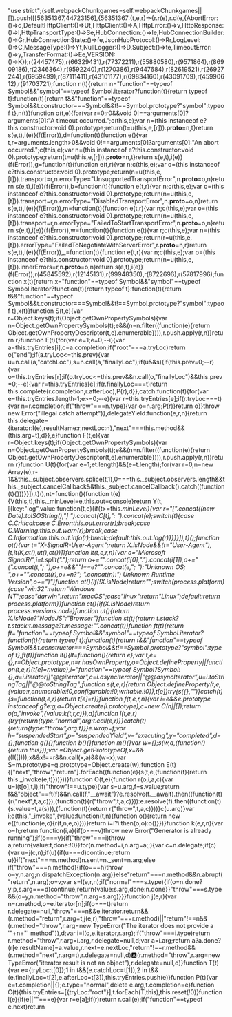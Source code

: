 "use strict";(self.webpackChunkgames=self.webpackChunkgames||[]).push([[56351367,44723156],{56351367:(t,e,r)=>{r.r(e),r.d(e,{AbortError:()=>d,DefaultHttpClient:()=>Ut,HttpClient:()=>A,HttpError:()=>v,HttpResponse:()=>I,HttpTransportType:()=>Se,HubConnection:()=>le,HubConnectionBuilder:()=>Gr,HubConnectionState:()=>fe,JsonHubProtocol:()=>Rr,LogLevel:()=>C,MessageType:()=>Yt,NullLogger:()=>D,Subject:()=>te,TimeoutError:()=>y,TransferFormat:()=>Ee,VERSION:()=>K});r(24457475),r(66329431),r(77372211),r(55880580),r(9571864),r(86909186),r(2346364),r(9592240),r(1270386),r(9447684),r(82619521),r(26927244),r(6959499),r(87111411),r(43101177),r(69834160),r(43091709),r(45990612),r(91703721);function n(t){return n="function"==typeof Symbol&&"symbol"==typeof Symbol.iterator?function(t){return typeof t}:function(t){return t&&"function"==typeof Symbol&&t.constructor===Symbol&&t!==Symbol.prototype?"symbol":typeof t},n(t)}function o(t,e){for(var r=0;r0&&void 0!==arguments[0]?arguments[0]:"A timeout occurred.";c(this,e);var n=(this instanceof e?this.constructor:void 0).prototype;return(t=u(this,e,[r])).__proto__=n,t}return s(e,t),i(e)}(f(Error)),d=function(t){function e(){var t,r=arguments.length>0&&void 0!==arguments[0]?arguments[0]:"An abort occurred.";c(this,e);var n=(this instanceof e?this.constructor:void 0).prototype;return(t=u(this,e,[r])).__proto__=n,t}return s(e,t),i(e)}(f(Error)),g=function(t){function e(t,r){var n;c(this,e);var o=(this instanceof e?this.constructor:void 0).prototype;return(n=u(this,e,[t])).transport=r,n.errorType="UnsupportedTransportError",n.__proto__=o,n}return s(e,t),i(e)}(f(Error)),b=function(t){function e(t,r){var n;c(this,e);var o=(this instanceof e?this.constructor:void 0).prototype;return(n=u(this,e,[t])).transport=r,n.errorType="DisabledTransportError",n.__proto__=o,n}return s(e,t),i(e)}(f(Error)),m=function(t){function e(t,r){var n;c(this,e);var o=(this instanceof e?this.constructor:void 0).prototype;return(n=u(this,e,[t])).transport=r,n.errorType="FailedToStartTransportError",n.__proto__=o,n}return s(e,t),i(e)}(f(Error)),w=function(t){function e(t){var r;c(this,e);var n=(this instanceof e?this.constructor:void 0).prototype;return(r=u(this,e,[t])).errorType="FailedToNegotiateWithServerError",r.__proto__=n,r}return s(e,t),i(e)}(f(Error)),_=function(t){function e(t,r){var n;c(this,e);var o=(this instanceof e?this.constructor:void 0).prototype;return(n=u(this,e,[t])).innerErrors=r,n.__proto__=o,n}return s(e,t),i(e)}(f(Error));r(45845592),r(12145131),r(99948350),r(8722696),r(57817996);function x(t){return x="function"==typeof Symbol&&"symbol"==typeof Symbol.iterator?function(t){return typeof t}:function(t){return t&&"function"==typeof Symbol&&t.constructor===Symbol&&t!==Symbol.prototype?"symbol":typeof t},x(t)}function S(t,e){var r=Object.keys(t);if(Object.getOwnPropertySymbols){var n=Object.getOwnPropertySymbols(t);e&&(n=n.filter((function(e){return Object.getOwnPropertyDescriptor(t,e).enumerable}))),r.push.apply(r,n)}return r}function E(t){for(var e=1;e=0;--i){var a=this.tryEntries[i],c=a.completion;if("root"===a.tryLoc)return o("end");if(a.tryLoc<=this.prev){var u=n.call(a,"catchLoc"),s=n.call(a,"finallyLoc");if(u&&s){if(this.prev=0;--r){var o=this.tryEntries[r];if(o.tryLoc<=this.prev&&n.call(o,"finallyLoc")&&this.prev=0;--e){var r=this.tryEntries[e];if(r.finallyLoc===t)return this.complete(r.completion,r.afterLoc),P(r),d}},catch:function(t){for(var e=this.tryEntries.length-1;e>=0;--e){var r=this.tryEntries[e];if(r.tryLoc===t){var n=r.completion;if("throw"===n.type){var o=n.arg;P(r)}return o}}throw new Error("illegal catch attempt")},delegateYield:function(e,r,n){return this.delegate={iterator:I(e),resultName:r,nextLoc:n},"next"===this.method&&(this.arg=t),d}},e}function F(t,e){var r=Object.keys(t);if(Object.getOwnPropertySymbols){var n=Object.getOwnPropertySymbols(t);e&&(n=n.filter((function(e){return Object.getOwnPropertyDescriptor(t,e).enumerable}))),r.push.apply(r,n)}return r}function U(t){for(var e=1;et.length)&&(e=t.length);for(var r=0,n=new Array(e);r-1&&this._subject.observers.splice(t,1),0===this._subject.observers.length&&this._subject.cancelCallback&&this._subject.cancelCallback().catch((function(t){}))}}]),t}(),nt=function(){function t(e){V(this,t),this._minLevel=e,this.out=console}return Y(t,[{key:"log",value:function(t,e){if(t>=this._minLevel){var r="[".concat((new Date).toISOString(),"] ").concat(C[t],": ").concat(e);switch(t){case C.Critical:case C.Error:this.out.error(r);break;case C.Warning:this.out.warn(r);break;case C.Information:this.out.info(r);break;default:this.out.log(r)}}}}]),t}();function ot(){var t="X-SignalR-User-Agent";return X.isNode&&(t="User-Agent"),[t,it(K,at(),ut(),ct())]}function it(t,e,r,n){var o="Microsoft SignalR/",i=t.split(".");return o+="".concat(i[0],".").concat(i[1]),o+=" (".concat(t,"; "),o+=e&&""!==e?"".concat(e,"; "):"Unknown OS; ",o+="".concat(r),o+=n?"; ".concat(n):"; Unknown Runtime Version",o+=")"}function at(){if(!X.isNode)return"";switch(process.platform){case"win32":return"Windows NT";case"darwin":return"macOS";case"linux":return"Linux";default:return process.platform}}function ct(){if(X.isNode)return process.versions.node}function ut(){return X.isNode?"NodeJS":"Browser"}function st(t){return t.stack?t.stack:t.message?t.message:"".concat(t)}function ft(t){return ft="function"==typeof Symbol&&"symbol"==typeof Symbol.iterator?function(t){return typeof t}:function(t){return t&&"function"==typeof Symbol&&t.constructor===Symbol&&t!==Symbol.prototype?"symbol":typeof t},ft(t)}function lt(){lt=function(){return e};var t,e={},r=Object.prototype,n=r.hasOwnProperty,o=Object.defineProperty||function(t,e,r){t[e]=r.value},i="function"==typeof Symbol?Symbol:{},a=i.iterator||"@@iterator",c=i.asyncIterator||"@@asyncIterator",u=i.toStringTag||"@@toStringTag";function s(t,e,r){return Object.defineProperty(t,e,{value:r,enumerable:!0,configurable:!0,writable:!0}),t[e]}try{s({},"")}catch(t){s=function(t,e,r){return t[e]=r}}function f(t,e,r,n){var i=e&&e.prototype instanceof g?e:g,a=Object.create(i.prototype),c=new C(n||[]);return o(a,"_invoke",{value:k(t,r,c)}),a}function l(t,e,r){try{return{type:"normal",arg:t.call(e,r)}}catch(t){return{type:"throw",arg:t}}}e.wrap=f;var h="suspendedStart",p="suspendedYield",v="executing",y="completed",d={};function g(){}function b(){}function m(){}var w={};s(w,a,(function(){return this}));var _=Object.getPrototypeOf,x=_&&_(_(I([])));x&&x!==r&&n.call(x,a)&&(w=x);var S=m.prototype=g.prototype=Object.create(w);function E(t){["next","throw","return"].forEach((function(e){s(t,e,(function(t){return this._invoke(e,t)}))}))}function O(t,e){function r(o,i,a,c){var u=l(t[o],t,i);if("throw"!==u.type){var s=u.arg,f=s.value;return f&&"object"==ft(f)&&n.call(f,"__await")?e.resolve(f.__await).then((function(t){r("next",t,a,c)}),(function(t){r("throw",t,a,c)})):e.resolve(f).then((function(t){s.value=t,a(s)}),(function(t){return r("throw",t,a,c)}))}c(u.arg)}var i;o(this,"_invoke",{value:function(t,n){function o(){return new e((function(e,o){r(t,n,e,o)}))}return i=i?i.then(o,o):o()}})}function k(e,r,n){var o=h;return function(i,a){if(o===v)throw new Error("Generator is already running");if(o===y){if("throw"===i)throw a;return{value:t,done:!0}}for(n.method=i,n.arg=a;;){var c=n.delegate;if(c){var u=j(c,n);if(u){if(u===d)continue;return u}}if("next"===n.method)n.sent=n._sent=n.arg;else if("throw"===n.method){if(o===h)throw o=y,n.arg;n.dispatchException(n.arg)}else"return"===n.method&&n.abrupt("return",n.arg);o=v;var s=l(e,r,n);if("normal"===s.type){if(o=n.done?y:p,s.arg===d)continue;return{value:s.arg,done:n.done}}"throw"===s.type&&(o=y,n.method="throw",n.arg=s.arg)}}}function j(e,r){var n=r.method,o=e.iterator[n];if(o===t)return r.delegate=null,"throw"===n&&e.iterator.return&&(r.method="return",r.arg=t,j(e,r),"throw"===r.method)||"return"!==n&&(r.method="throw",r.arg=new TypeError("The iterator does not provide a '"+n+"' method")),d;var i=l(o,e.iterator,r.arg);if("throw"===i.type)return r.method="throw",r.arg=i.arg,r.delegate=null,d;var a=i.arg;return a?a.done?(r[e.resultName]=a.value,r.next=e.nextLoc,"return"!==r.method&&(r.method="next",r.arg=t),r.delegate=null,d):a:(r.method="throw",r.arg=new TypeError("iterator result is not an object"),r.delegate=null,d)}function T(t){var e={tryLoc:t[0]};1 in t&&(e.catchLoc=t[1]),2 in t&&(e.finallyLoc=t[2],e.afterLoc=t[3]),this.tryEntries.push(e)}function P(t){var e=t.completion||{};e.type="normal",delete e.arg,t.completion=e}function C(t){this.tryEntries=[{tryLoc:"root"}],t.forEach(T,this),this.reset(!0)}function I(e){if(e||""===e){var r=e[a];if(r)return r.call(e);if("function"==typeof e.next)return
